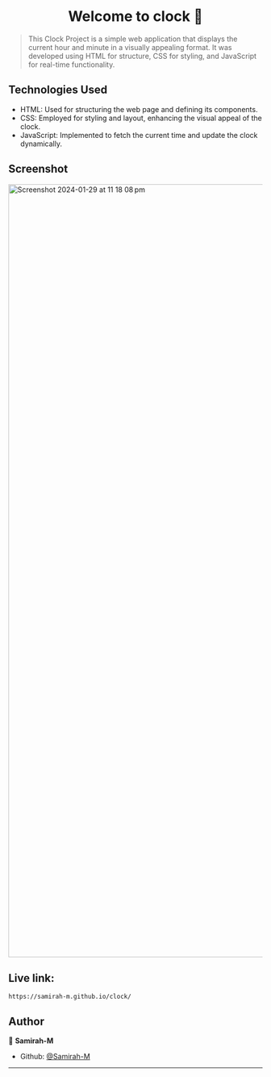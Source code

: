 <h1 align="center">Welcome to clock 👋</h1>

> This Clock Project is a simple web application that displays the current hour and minute in a visually appealing format. It was developed using HTML for structure, CSS for styling, and JavaScript for real-time functionality.

## Technologies Used

- HTML: Used for structuring the web page and defining its components.
- CSS: Employed for styling and layout, enhancing the visual appeal of the clock.
- JavaScript: Implemented to fetch the current time and update the clock dynamically.

## Screenshot

<img width="1533" alt="Screenshot 2024-01-29 at 11 18 08 pm" src="https://github.com/Samirah-M/clock/assets/143946932/2885cfbc-da2d-43fa-b48c-ff426cab09ed">

## Live link:
```
https://samirah-m.github.io/clock/ 
```

## Author

👤 **Samirah-M**

* Github: [@Samirah-M](https://github.com/Samirah-M)

***
